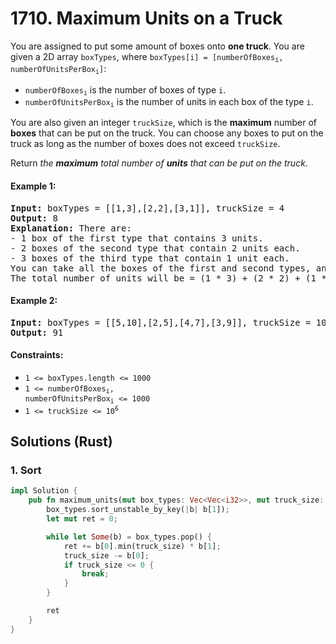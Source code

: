 # 1710. Maximum Units on a Truck
You are assigned to put some amount of boxes onto **one truck**. You are given a 2D array `boxTypes`, where <code>boxTypes[i] = [numberOfBoxes<sub>i</sub>, numberOfUnitsPerBox<sub>i</sub>]</code>:
* <code>numberOfBoxes<sub>i</sub></code> is the number of boxes of type `i`.
* <code>numberOfUnitsPerBox<sub>i</sub></code> is the number of units in each box of the type `i`.

You are also given an integer `truckSize`, which is the **maximum** number of **boxes** that can be put on the truck. You can choose any boxes to put on the truck as long as the number of boxes does not exceed `truckSize`.

Return *the **maximum** total number of **units** that can be put on the truck*.

#### Example 1:
<pre>
<strong>Input:</strong> boxTypes = [[1,3],[2,2],[3,1]], truckSize = 4
<strong>Output:</strong> 8
<strong>Explanation:</strong> There are:
- 1 box of the first type that contains 3 units.
- 2 boxes of the second type that contain 2 units each.
- 3 boxes of the third type that contain 1 unit each.
You can take all the boxes of the first and second types, and one box of the third type.
The total number of units will be = (1 * 3) + (2 * 2) + (1 * 1) = 8.
</pre>

#### Example 2:
<pre>
<strong>Input:</strong> boxTypes = [[5,10],[2,5],[4,7],[3,9]], truckSize = 10
<strong>Output:</strong> 91
</pre>

#### Constraints:
* `1 <= boxTypes.length <= 1000`
* <code>1 <= numberOfBoxes<sub>i</sub>, numberOfUnitsPerBox<sub>i</sub> <= 1000</code>
* <code>1 <= truckSize <= 10<sup>6</sup></code>

## Solutions (Rust)

### 1. Sort
```Rust
impl Solution {
    pub fn maximum_units(mut box_types: Vec<Vec<i32>>, mut truck_size: i32) -> i32 {
        box_types.sort_unstable_by_key(|b| b[1]);
        let mut ret = 0;

        while let Some(b) = box_types.pop() {
            ret += b[0].min(truck_size) * b[1];
            truck_size -= b[0];
            if truck_size <= 0 {
                break;
            }
        }

        ret
    }
}
```
